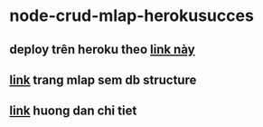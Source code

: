 # node-crud-mlap-herokusucces

<h2>deploy trên heroku theo <a href ="https://devcenter.heroku.com/articles/getting-started-with-nodejs#deploy-the-app">link này</a></h2>
<h2><a href="https://mlab.com/databases/star-war-d">link</a> trang mlap sem db structure</h2>
<h2><a href="https://www.djamware.com/post/58b27ce080aca72c54645983/how-to-create-nodejs-expressjs-and-mongodb-crud-web-application">link</a> 
huong dan chi tiet</h2>
